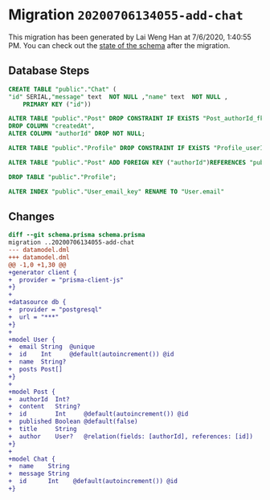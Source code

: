 # Migration `20200706134055-add-chat`

This migration has been generated by Lai Weng Han at 7/6/2020, 1:40:55 PM.
You can check out the [state of the schema](./schema.prisma) after the migration.

## Database Steps

```sql
CREATE TABLE "public"."Chat" (
"id" SERIAL,"message" text  NOT NULL ,"name" text  NOT NULL ,
    PRIMARY KEY ("id"))

ALTER TABLE "public"."Post" DROP CONSTRAINT IF EXiSTS "Post_authorId_fkey",
DROP COLUMN "createdAt",
ALTER COLUMN "authorId" DROP NOT NULL;

ALTER TABLE "public"."Profile" DROP CONSTRAINT IF EXiSTS "Profile_userId_fkey";

ALTER TABLE "public"."Post" ADD FOREIGN KEY ("authorId")REFERENCES "public"."User"("id") ON DELETE SET NULL  ON UPDATE CASCADE

DROP TABLE "public"."Profile";

ALTER INDEX "public"."User_email_key" RENAME TO "User.email"
```

## Changes

```diff
diff --git schema.prisma schema.prisma
migration ..20200706134055-add-chat
--- datamodel.dml
+++ datamodel.dml
@@ -1,0 +1,30 @@
+generator client {
+  provider = "prisma-client-js"
+}
+
+datasource db {
+  provider = "postgresql"
+  url = "***"
+}
+
+model User {
+  email String  @unique
+  id    Int     @default(autoincrement()) @id
+  name  String?
+  posts Post[]
+}
+
+model Post {
+  authorId  Int?
+  content   String?
+  id        Int     @default(autoincrement()) @id
+  published Boolean @default(false)
+  title     String
+  author    User?   @relation(fields: [authorId], references: [id])
+}
+
+model Chat {
+  name    String
+  message String
+  id      Int    @default(autoincrement()) @id
+}
```



